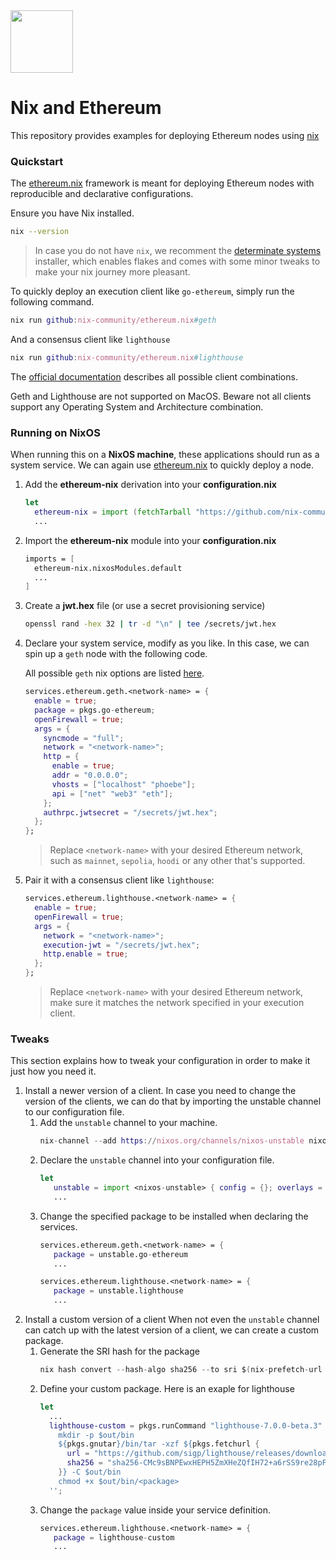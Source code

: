 <img src="https://raw.githubusercontent.com/NixOS/nixos-artwork/33856d7837cb8ba76c4fc9e26f91a659066ee31f/logo/nix-snowflake-colours.svg" height="100">

# Nix and Ethereum
This repository provides examples for deploying Ethereum nodes using [nix](https://nixos.org/)

### Quickstart
The [ethereum.nix](https://github.com/nix-community/ethereum.nix/) framework is meant for deploying Ethereum nodes with reproducible and declarative configurations.

Ensure you have Nix installed.
```bash
nix --version
```
> In case you do not have `nix`, we recomment the [determinate systems](https://determinate.systems/posts/determinate-nix-installer/) installer, which enables flakes and comes with some minor tweaks to make your nix journey more pleasant.

To quickly deploy an execution client like `go-ethereum`, simply run the following command.

```nix
nix run github:nix-community/ethereum.nix#geth
```

And a consensus client like `lighthouse`

```nix
nix run github:nix-community/ethereum.nix#lighthouse
```

The [official documentation](https://nix-community.github.io/ethereum.nix/nixos/installation) describes all possible client combinations.

Geth and Lighthouse are not supported on MacOS. Beware not all clients support any Operating System and Architecture combination.

### Running on NixOS
When running this on a **NixOS machine**, these applications should run as a system service. We can again use [ethereum.nix](https://github.com/nix-community/ethereum.nix/) to quickly deploy a node.

1. Add the **ethereum-nix** derivation into your **configuration.nix**
    ```nix
    let
      ethereum-nix = import (fetchTarball "https://github.com/nix-community/ethereum.nix/archive/main.tar.gz");
      ...
    ```
2. Import the **ethereum-nix** module into your **configuration.nix**
    ```nix
    imports = [
      ethereum-nix.nixosModules.default
      ...
    ]
    ```
3. Create a **jwt.hex** file (or use a secret provisioning service)
   ```bash
   openssl rand -hex 32 | tr -d "\n" | tee /secrets/jwt.hex
   ```
4. Declare your system service, modify as you like. In this case, we can spin up a `geth` node with the following code.

    All possible `geth` nix options are listed [here](https://nix-community.github.io/ethereum.nix/nixos/modules/geth/).
    ```nix
    services.ethereum.geth.<network-name> = {
      enable = true;
      package = pkgs.go-ethereum;
      openFirewall = true;
      args = {
        syncmode = "full";
        network = "<network-name>";
        http = {
          enable = true;
          addr = "0.0.0.0";
          vhosts = ["localhost" "phoebe"];
          api = ["net" "web3" "eth"];
        };
        authrpc.jwtsecret = "/secrets/jwt.hex";
      };
    };
    ```
    > Replace `<network-name>` with your desired Ethereum network, such as `mainnet`, `sepolia`, `hoodi` or any other that's supported.
5. Pair it with a consensus client like `lighthouse`:
    ```nix
    services.ethereum.lighthouse.<network-name> = {
      enable = true;
      openFirewall = true;
      args = {
        network = "<network-name>";
        execution-jwt = "/secrets/jwt.hex";
        http.enable = true;
      };
    };
    ```
   > Replace `<network-name>` with your desired Ethereum network, make sure it matches the network specified in your execution client.

### Tweaks
This section explains how to tweak your configuration in order to make it just how you need it.

1. Install a newer version of a client.
   In case you need to change the version of the clients, we can do that by importing the unstable channel to our configuration file.
   1. Add the `unstable` channel to your machine.
      ```nix
      nix-channel --add https://nixos.org/channels/nixos-unstable nixos-unstable
      ```
   2. Declare the `unstable` channel into your configuration file.
      ```nix
      let
         unstable = import <nixos-unstable> { config = {}; overlays = []; };
         ...
      ```
   3. Change the specified package to be installed when declaring the services.
      ```nix
      services.ethereum.geth.<network-name> = {
         package = unstable.go-ethereum
         ...
      ```
      ```nix
      services.ethereum.lighthouse.<network-name> = {
         package = unstable.lighthouse
         ...
      ```
2. Install a custom version of a client
   When not even the `unstable` channel can catch up with the latest version of a client, we can create a custom package.
   1. Generate the SRI hash for the package
      ```nix
      nix hash convert --hash-algo sha256 --to sri $(nix-prefetch-url <url>)
      ```
   2. Define your custom package. Here is an exaple for lighthouse
      ```nix
      let
        ...
        lighthouse-custom = pkgs.runCommand "lighthouse-7.0.0-beta.3" {} ''
          mkdir -p $out/bin
          ${pkgs.gnutar}/bin/tar -xzf ${pkgs.fetchurl {
            url = "https://github.com/sigp/lighthouse/releases/download/v7.0.0-beta.3/lighthouse-v7.0.0-beta.3-x86_64-unknown-linux-gnu.tar.gz";
            sha256 = "sha256-CMc9sBNPEwxHEPH5ZmXHeZQfIH72+a6rSS9re28pPEo="; # Output from step 1
          }} -C $out/bin
          chmod +x $out/bin/<package>
        '';
      ```
   3. Change the `package` value inside your service definition.
      ```nix
      services.ethereum.lighthouse.<network-name> = {
         package = lighthouse-custom
         ...
      ```
